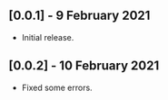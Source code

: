 ## [0.0.1] - 9 February 2021

* Initial release.

## [0.0.2] - 10 February 2021

* Fixed some errors.
